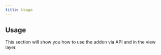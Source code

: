 ```yaml
---
title: Usage
---
```



## Usage

This section will show you how to use the addon via API and in the view layer.
